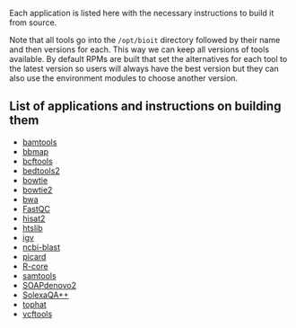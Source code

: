 Each application is listed here with the necessary instructions to build it from source.

Note that all tools go into the `/opt/bioit` directory followed by their name and then versions for each. This way we can keep all versions of tools available. By default RPMs are built that set the alternatives for each tool to the latest version so users will always have the best version but they can also use the environment modules to choose another version.

## List of applications and instructions on building them

* [bamtools](https://github.com/shanesturrock/bioit/wiki/bamtools)
* [bbmap](https://github.com/shanesturrock/bioit/wiki/bbmap)
* [bcftools](https://github.com/shanesturrock/bioit/wiki/bcftools)
* [bedtools2](https://github.com/shanesturrock/bioit/wiki/bedtools2)
* [bowtie](https://github.com/shanesturrock/bioit/wiki/bowtie)
* [bowtie2](https://github.com/shanesturrock/bioit/wiki/bowtie2)
* [bwa](https://github.com/shanesturrock/bioit/wiki/bwa)
* [FastQC](https://github.com/shanesturrock/bioit/wiki/FastQC)
* [hisat2](https://github.com/shanesturrock/bioit/wiki/hisat2)
* [htslib](https://github.com/shanesturrock/bioit/wiki/htslib)
* [igv](https://github.com/shanesturrock/bioit/wiki/igv)
* [ncbi-blast](https://github.com/shanesturrock/bioit/wiki/ncbi-blast)
* [picard](https://github.com/shanesturrock/bioit/wiki/picard)
* [R-core](https://github.com/shanesturrock/bioit/wiki/R-core)
* [samtools](https://github.com/shanesturrock/bioit/wiki/samtools)
* [SOAPdenovo2](https://github.com/shanesturrock/bioit/wiki/SOAPdenovo2)
* [SolexaQA++](https://github.com/shanesturrock/bioit/wiki/SolexaQA++)
* [tophat](https://github.com/shanesturrock/bioit/wiki/tophat)
* [vcftools](https://github.com/shanesturrock/bioit/wiki/vcftools)
